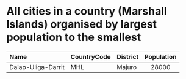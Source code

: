 # All cities in a country (Marshall Islands) organised by largest population to the smallest

| Name | CountryCode | District | Population |
| :--- | :--- | :--- | :---: |
|Dalap-Uliga-Darrit|MHL|Majuro|28000|
